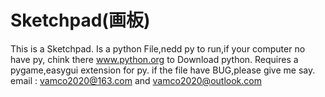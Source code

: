 # Sketchpad(画板)
This is a Sketchpad.
Is a python File,nedd py to run,if your computer no have py, chink there www.python.org to Download python.
Requires a pygame,easygui extension for py. 
if the file have BUG,please give me say.
email : vamco2020@163.com and vamco2020@outlook.com

